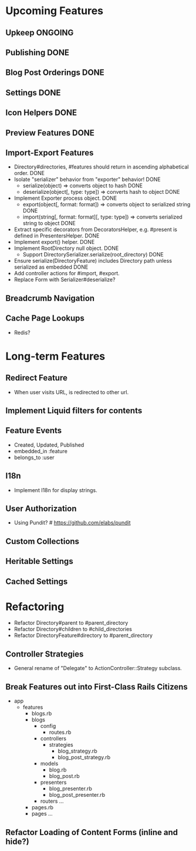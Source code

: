 # Upcoming Features

## Upkeep ONGOING

## Publishing DONE

## Blog Post Orderings DONE

## Settings DONE

## Icon Helpers DONE

## Preview Features DONE

## Import-Export Features

- Directory#directories, #features should return in ascending alphabetical order. DONE
- Isolate "serializer" behavior from "exporter" behavior! DONE
  - serialize(object) => converts object to hash DONE
  - deserialize(object[, type: type]) => converts hash to object DONE
- Implement Exporter process object. DONE
  - export(object[, format: format]) => converts object to serialized string DONE
  - import(string[, format: format][, type: type]) => converts serialized string to object DONE
- Extract specific decorators from DecoratorsHelper, e.g. #present is defined in PresentersHelper. DONE
- Implement export() helper. DONE
- Implement RootDirectory null object. DONE
  - Support DirectorySerializer.serialize(root_directory) DONE
- Ensure serialize(DirectoryFeature) includes Directory path unless serialized as embedded DONE
- Add controller actions for #import, #export.
- Replace Form with Serializer#deserialize?

## Breadcrumb Navigation

## Cache Page Lookups

- Redis?

# Long-term Features

## Redirect Feature

- When user visits URL, is redirected to other url.

## Implement Liquid filters for contents

## Feature Events

- Created, Updated, Published
- embedded_in :feature
- belongs_to :user

## I18n

- Implement I18n for display strings.

## User Authorization

- Using Pundit? # https://github.com/elabs/pundit

## Custom Collections

## Heritable Settings

## Cached Settings

# Refactoring

- Refactor Directory#parent to #parent_directory
- Refactor Directory#children to #child_directories
- Refactor DirectoryFeature#directory to #parent_directory

## Controller Strategies

- General rename of "Delegate" to ActionController::Strategy subclass.

## Break Features out into First-Class Rails Citizens

- app
  - features
    - blogs.rb
    - blogs
      - config
        - routes.rb
      - controllers
        - strategies
          - blog_strategy.rb
          - blog_post_strategy.rb
      - models
        - blog.rb
        - blog_post.rb
      - presenters
        - blog_presenter.rb
        - blog_post_presenter.rb
      - routers
        ...
    - pages.rb
    - pages
      ...

## Refactor Loading of Content Forms (inline and hide?)
